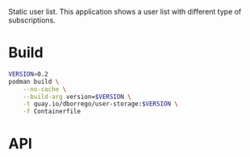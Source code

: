 Static user list. This application shows a user list with different type of subscriptions.

# Build
```zsh
VERSION=0.2
podman build \
    --no-cache \
    --build-arg version=$VERSION \
    -t quay.io/dborrego/user-storage:$VERSION \
    -f Containerfile
```

# API
